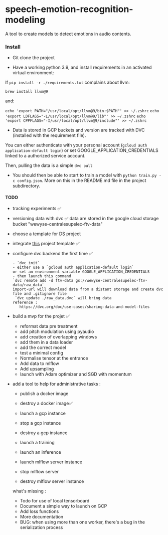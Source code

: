 
# speech-emotion-recognition-modeling
A tool to create models to detect emotions in audio contents.

### Install

- Git clone the project

- Have a working python 3.9, and install requirements in an activated virtual environment:

If `pip install -r ./requirements.txt` complains about llvm:

`brew install llvm@9`

and: 

`echo 'export PATH="/usr/local/opt/llvm@9/bin:$PATH"' >> ~/.zshrc`
`echo 'export LDFLAGS="-L/usr/local/opt/llvm@9/lib"' >> ~/.zshrc`
`echo 'export CPPFLAGS="-I/usr/local/opt/llvm@9/include"' >> ~/.zshrc`

- Data is stored in GCP buckets and version are tracked with DVC (installed with the requirement file).

You can either authenticate with your personal account (`gcloud auth application-default login`) or set GOOGLE_APPLICATION_CREDENTIALS linked to a authorized service account.

Then, pulling the data is a simple `dvc pull`

- You should then be able to start to train a model with `python train.py -c config.json`. More on this in the README.md file in the project subdirectory.

#### TODO 
- tracking experiments ✅
- versioning data with dvc ✅
   data are stored in the google cloud storage bucket "wewyse-centralesupelec-ftv-data"
- choose a template for DS project
- integrate [this](https://github.com/victoresque/pytorch-template) project template ✅   
- configure dvc backend the first time ✅

      - `dvc init`
      - either use a `gcloud auth application-default login`
      or set an environment variable GOOGLE_APPLICATION_CREDENTIALS
      - then launch this command
      `dvc remote add -d ftv-data gs://wewyse-centralesupelec-ftv-data/raw_data`
      import-url will download data from a distant storage and create dvc file and .gitignore file
       `dvc update ./raw_data.dvc` will bring data 
      reference :
         https://dvc.org/doc/use-cases/sharing-data-and-model-files
         
- build a mvp for the projet ✅
  -  reformat data pre treatment
    - add pitch modulation using pyaudio 
    - add creation of overlapping windows 
  -  add them in a data loader
    -  add the correct model
    -  test a minimal config
    - Normalise tensor at the entrance
    - Add data to mlflow
    - Add upsampling
    - launch with Adam optimizer and SGD with momentum            

- add a tool to help for administrative tasks : 
    - publish a docker image
    - destroy a docker image✅
    
    - launch a gcp instance
    - stop a gcp instance
    - destroy a gcp instance
    
    - launch a training 
    - launch an inference
    
    - launch mlflow server instance
    - stop mlflow server
    - destroy mlflow server instance  

  what's missing : 
    - Todo for use of local tensorboard
    - Document a simple way to launch on GCP
    - Add loss functions
    - More documentation 
    - BUG: when using more than one worker, there's a bug in the serialization process 